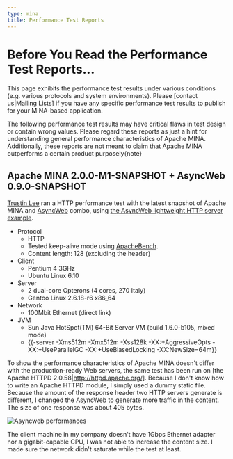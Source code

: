 ```yaml
---
type: mina
title: Performance Test Reports
---
```


# Before You Read the Performance Test Reports...

This page exhibits the performance test results under various conditions (e.g. various protocols and system environments).  Please [contact us|Mailing Lists] if you have any specific performance test results to publish for your MINA-based application.

<div class="note" markdown="1">
The following performance test results may have critical flaws in test design or contain wrong values.  Please regard these reports as just a hint for understanding general performance characteristics of Apache MINA.  Additionally, these reports are not meant to claim that Apache MINA outperforms a certain product purposely{note}
</div>

## Apache MINA 2.0.0-M1-SNAPSHOT + AsyncWeb 0.9.0-SNAPSHOT

[Trustin Lee](http://gleamynode.net/) ran a HTTP performance test with the latest snapshot of Apache MINA and [AsyncWeb](https://svn.apache.org/repos/asf/mina/asyncweb/trunk/) combo, using [the AsyncWeb lightweight HTTP server example](https://svn.apache.org/repos/asf/mina/asyncweb/trunk/examples/src/main/java/org/apache/asyncweb/examples/lightweight/).  

* Protocol
    * HTTP
    * Tested keep-alive mode using [ApacheBench](http://en.wikipedia.org/wiki/ApacheBench). 
    * Content length: 128 (excluding the header)
* Client
    * Pentium 4 3GHz
    * Ubuntu Linux 6.10
* Server
    * 2 dual-core Opterons (4 cores, 270 Italy)
    * Gentoo Linux 2.6.18-r6 x86_64
* Network
    * 100Mbit Ethernet  (direct link)
* JVM
    * Sun Java HotSpot(TM) 64-Bit Server VM (build 1.6.0-b105, mixed mode)
    * {{-server -Xms512m -Xmx512m -Xss128k -XX:+AggressiveOpts -XX:+UseParallelGC -XX:+UseBiasedLocking -XX:NewSize=64m}}

To show the performance characteristics of Apache MINA doesn't differ with the production-ready Web servers, the same test has been run on [the Apache HTTPD 2.0.58|http://httpd.apache.org/].  Because I don't know how to write an Apache HTTPD module, I simply used a dummy static file.  Because the amount of the response header two HTTP servers generate is different, I changed the AsyncWeb to generate more traffic in the content.  The size of one response was about 405 bytes.

![Asyncweb performances](/assets/img/AsyncWeb-0.9.0-SNAPSHOT.png)

The client machine in my company doesn't have 1Gbps Ethernet adapter nor a gigabit-capable CPU, I was not able to increase the content size.  I made sure the network didn't saturate while the test at least.
